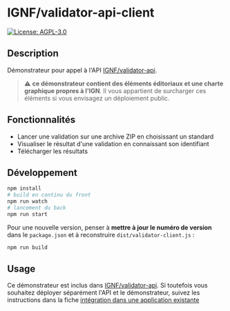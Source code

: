 # IGNF/validator-api-client

[![License: AGPL-3.0](https://img.shields.io/badge/License-AGPL--3.0-blue.svg)](LICENSE)

## Description

Démonstrateur pour appel à l'API [IGNF/validator-api](https://github.com/IGNF/validator-api).

> :warning: **ce démonstrateur contient des éléments éditoriaux et une charte graphique propres à l'IGN**. Il vous appartient de surcharger ces éléments si vous envisagez un déploiement public.

## Fonctionnalités

* Lancer une validation sur une archive ZIP en choisissant un standard
* Visualiser le résultat d'une validation en connaissant son identifiant
* Télécharger les résultats

## Développement

```bash
npm install
# build en continu du front
npm run watch
# lancement du back
npm run start
```

Pour une nouvelle version, penser à **mettre à jour le numéro de version** dans le `package.json` et à reconstruire `dist/validator-client.js` :

```bash
npm run build
```

## Usage

Ce démonstrateur est inclus dans [IGNF/validator-api](https://github.com/IGNF/validator-api). Si toutefois vous souhaitez déployer séparément l'API et le démonstrateur, suivez les instructions dans la fiche [intégration dans une application existante](docs/integration-application.md)
